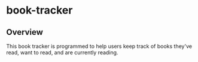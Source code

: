 # book-tracker
## Overview
This book tracker is programmed to help users keep track of books they've read, want to read, and are currently reading.
